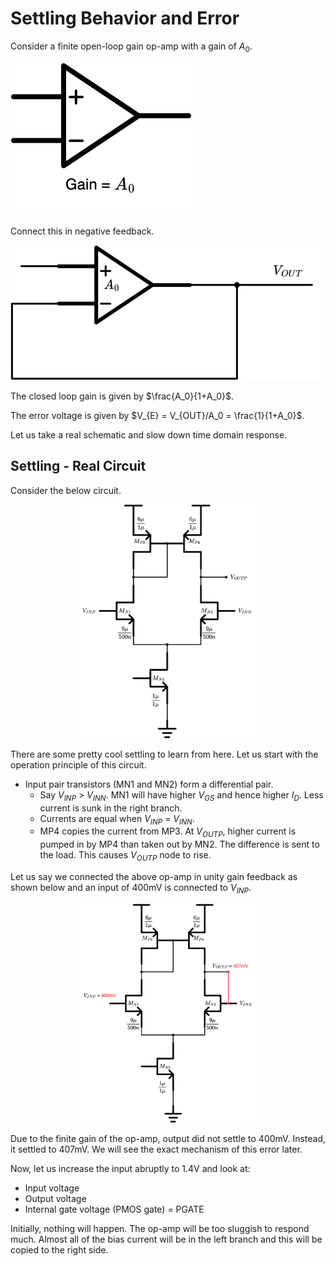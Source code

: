 # Settling Behavior and Error

Consider a finite open-loop gain op-amp with a gain of $A_0$.

![alt text](images/20253003_082400_Finite_Gain_Op_Amp.svg)

Connect this in negative feedback.

![alt text](images/20253003_091200_UG_Feedback.svg)

The closed loop gain is given by $\frac{A_0}{1+A_0}$.

The error voltage is given by $V_{E} = V_{OUT}/A_0 = \frac{1}{1+A_0}$.

Let us take a real schematic and slow down time domain response.

## Settling - Real Circuit

Consider the below circuit.

<p style="text-align:center;"><img src=images/20253003_093000_Real_Circuit.svg width=300>

There are some pretty cool settling to learn from here. Let us start with the operation principle of this circuit.

* Input pair transistors (MN1 and MN2) form a differential pair.  
    * Say $V_{INP}$ > $V_{INN}$. MN1 will have higher $V_{GS}$ and hence higher $I_D$. Less current is sunk in the right branch.
    * Currents are equal when $V_{INP}$ = $V_{INN}$.
    * MP4 copies the current from MP3. At $V_{OUTP}$, higher current is pumped in by MP4 than taken out by MN2. The difference is sent to the load. This causes $V_{OUTP}$ node to rise.

Let us say we connected the above op-amp in unity gain feedback as shown below and an input of 400mV is connected to $V_{INP}$.

<p style="text-align:center;"><img src=images/20253003_171700_Real_Circuit_Unity_Gain.svg width=300>

Due to the finite gain of the op-amp, output did not settle to 400mV. Instead, it settled to 407mV. We will see the exact mechanism of this error later.

Now, let us increase the input abruptly to 1.4V and look at:
* Input voltage
* Output voltage
* Internal gate voltage (PMOS gate) = PGATE

Initially, nothing will happen. The op-amp will be too sluggish to respond much. Almost all of the bias current will be in the left branch and this will be copied to the right side.

